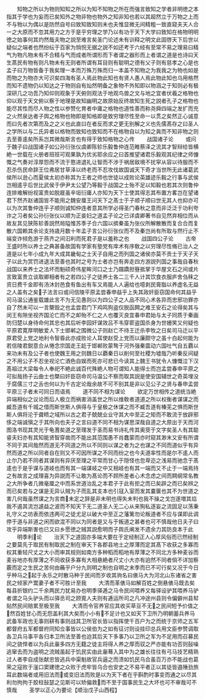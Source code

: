 <!-- { "loadSidebar": true } -->
　　知物之所以为物则知知之所以为知不知物之所在而强言致知之学者非明徳之本指其于学也为妄而已矣知外之物非物也物外之知非知也若以其超然立于万物之上而不与物以为偶以是防然自号曰致知致知则未也夫惟显微无间精粗一致直窥夫天人合一之大原而不忽其用力之方于是乎穷理之学乃以有功于天下大学曰致知在格物明明徳之始事何其灼然哉夫物之説至难言矣圣门论述未有训释之明文此固啓天下后世以疑似之端者也然纷纭于百家为惝怳无据之説不如还考于六经有至常不易之理易曰精气为物凡物未有不合精与气而成者所谓形而下者谓之器形而上者谓之道是也诗曰天生蒸民有物有则凡物未有无则者所谓有耳目则有聪明之德有父子则有慈孝之心是也孟子曰万物皆备于我矣理一本而万殊万殊而归一本盖不知物之为我我之为物也如是而物之为物亦大可识矣四海有圣人焉此物此知也有贤人愚人焉此物此知也乌用格然而知不遗物仍以知达之于物则自有灿然明备之象物不外知即以物涵之于知则必有极深研几之功吾乃知仰则观象于天俯则观法于地观鸟兽之文与地之宜者伏羲之格物也仰以观于天文俯以察于地理是故知幽明之故原始反终故知生死之説者孔子之格物也能尽其性而尽人物之性以参赞化育者中庸之格物也道性善而称尧舜四端之发扩而充之火然泉达者子舆之格物也物即是知格即是致穷理尽性至命一以贯之矣然正心诚意而曰先者次第而及之之义也此直曰在者反而求之更无别解之义也先儒髙存之曰圣人之学所以与二氏异者以格物而致知也致知而不在格物自以为知之眞而不知非物之则去至善逺矣所系岂其微哉斯言也有得于致知格物之心传
　　战国诸子论
　　或问于魏子曰战国诸子如公孙衍张仪虞卿陈轸乐毅鲁仲连范睢蔡泽之流其才智辩给皆横絶一世载在火册者班班可观果孰为优劣耶余应之曰首推望诸君乐毅观其纪律之师慷慨之气奏对淳厚怨而不流于憝进退礼让智而不渉于祸居敌境不扰寜从容以待服而不忍杀伤民命辞王位弗居甘草泽以终老而不忍攻伐故国诚天下奇才当世所无此诸葛武侯所以逊心而夏侯太初亦称其为王者之师也世徒以成败论英雄迹乐毅之行事与武侯岂相逺乎后世比武侯于伊尹太公望乃等毅于战国之士殆不足以知毅也若其次则鲁仲连排难解纷视富贵如脱屣虽辛垣衍庸人亦知为天下士使其得志其布置方畧岂在望诸君下然齐赵诸国皆不能用之魏安厘王问天下之髙士于子顺子顺曰世无其人也抑亦可以为次其鲁仲连乎子顺则诚知仲连者意其所学必得圣门春秋之意而非泛泛于功利夸诈之习者矣公孙衍张仪以顺为正妾妇之道孟子论之已详虞卿著书自见然弃相位而从故友其见狭陈轸善説然局隘惟苏季子合六国以摈秦虽为张仪所解散散而复合合而复散六国赖其余论支持歳月数十年孟子言公孙衍张仪而不及秦岂尚有所取与然行止不端变诈倾危游于燕齐之间汩利而死君子是以羞称之也
　　战国四公子论
　　古帝王盛时所以养士之典甚备故国有学家有塾党有庠术有序敎之以穷理尽性脩已治人之道是以七年小成九年大成其畿甸之士天子自用之而列国之诸侯亦莫不贡士于天子天子以此为赏罚进退法至善也其时之号为士者亦岂有奔走四方游説列国之事哉自春秋战国以来养士之法坏而魁硕奇伟星眸河口之士乃蹑蹻担簦抵掌于华屋文石之间或片言致富贵立谈取卿相者有之若四公子之徒养士各二三千人计其饮食衣服庐舍刍秣之资日费千金即有汤沐封邑食有鱼出有车又焉能人人遍给也噫剥民膏脂以养虚名无益之人盖有之矣子法言曰或问信陵平原孟尝春申益乎上失其政奸臣窃国命何其益乎司马温公通鉴载雄此言不为无见愚则以为四公子之人品不同心术各异而忠邪功罪亦自了然未可以一言槩毁之也孟尝君门下鸡鸣狗盗仅脱函闗之难王安石之论得矣其与闵王有隙坐视齐国沦亡而不之卹殆不仁之人也覆灭良宜春申君始与太子同质于秦画防归楚以身待命何其忠也其后听李园奸谋效吕不韦穿窬盗国杀身为世姗笑又何疑也平原君寛厚明敏爱人下士邯郸之围微公子则赵亡不待王迁杀李牧之日矣司马迁以平原君受上党之地利令智昏此亦成败论人耳使赵受上党而以廉颇守之虽十白起何能为若信陵君鋭意合从惓念宗国走王龁于邯郸败蒙骜于河外强秦震动六国吐气自五覇以来功未有及公子者也使魏王用之则魏日以覇秦日以削何至社稷为墟哉乃听秦反间疑之不用公子不忍坐视沦亡酒色自娱而死亦可悲已今读其上魏王书犹令人慷慨泣下汉髙祖过大梁每令人奉祀不絶此诚百代殊絶人物可谓知人能得士而岂孟尝春申平原之可拟哉扬子云曲士也槩曰奸臣窃命司马温公不察而取其説是使安国辅世之奇英埋没于腐儒三寸之舌也何以为千古定论哉余故不可不别其是非以见公子之贤与春申孟尝平原三子者未可同日而语焉
　　道不同不相为谋论
　　欲定万世相传之道统当絶异端相似之议论而后人极立而祸害消盖世之所以维敎者道道之所以权衡者谋谋之而臧吾道有千城之借而斯世斯人俱得与于皇极之休谋之而不臧吾道有榛芜之惧而斯世斯人俱将沦于聋瞆之域所以古之君子兢兢业业守其大中至正之矩而不敢流于放辟邪侈之端诚愼之于其所向也夫子之言曰道不同不相为谋思深哉自道之大原出于天而河图洛书现其灵光于龟蓍矣道之至理发于圣而易书诗礼传其奥窔于文字矣圣人有其聪睿夫妇亦有其知能贤智穿凿而不能出其范围愚不肖蠢蒙而亦时窥其渺末又安有所谓不同于其间哉然而道无不同道之所以不同则以谋之者为之也谋之不同而道似乎有异然而道之所以同者自在则又不可因所谋之不同而纷之也今夫道率性而是尔不逺人而止尔乃若不同者其谋则有异厌至理之平常而甘心于隠怪也忽卑迩之浅易而驰念于髙逺也于是乎谋与道岐也而有其一端谋岐之中又相岐也有其一端而又不止于一端焉持之有故言之成理喜为异説而不让敢为髙论而不顾所差者心术念虑之间而闗纲常名教之大所争者几微毫厘之中而系世道治乱之本君子于此有拒之而已矣辟之而已矣辨之而已矣若与之谋是无异认贼为子而乱其支本也引冦入室而发其嚢箧也其不为世道之害几何哉虽然谋之为言商未定之辞是非未明也得失未判也我不操之戈岂遂増其焰我不遏其流岂遽益之波而不知天下无二道圣人无二心从来狥私逐妄之流固足以荡秉礼守义之坊表而依违两可之徒尤足以破大中至正之藩篱勿论叛道者不应与谋即此调停于道与非道之闲而欲混不同以为同者是又与于叛道之甚者也可不慎哉他日夫子曰攻乎异端斯害也已又曰乡愿徳之贼其説愈明而子舆氏阐发不遗余力其防良本于此
　　明季利论
　　治天下之道固亦多端大要在于定经制正人心厚风俗而已然经制之要莫先于取民有制取民之制在审天下各郡县地土之厚薄而定其髙下收获之多寡而权其重轻尺丈之大小而审其规则如南方多种稻而稻地有厚薄之不同北方多种麦谷而麦谷地亦有厚薄之不同收获多寡有大相悬絶者尺丈小大亦有逈然不同者倘不详加察覈而定之生民之苦何由蘓乎户分九则明之制也自明之末季而已不可行矣又况于今日乎种马之起于永乐之时散马种于民间而岁收其驹名曰俵马大为河北山东诸省之害民之倾家产鬻妻子者不可胜计至我
　　大清而革俵马如解百姓之倒悬俵马既去矣每县折银约二千余两民力犹易办也明季驿逓之马令民间喂养又每驿设驴其喂养马驴者谓之马头驴头而以驿丞司之顾覔人夫则有逓运所司之凡冲途州县则令偏僻州县幇贴然民间赔累至极至我
　　大清而令官养官应其收买草豆不无之民间短予价值之然百姓甘心而无怨盖利其大矣而小小有不足计也又如天下卫所乃明朝蓄兵养马武备军政也无事则耕有事则战其卫所官长皆以指挥使千百户为之而统于京师之五军都督府五军都督府同知佥事皆以公侯伯为之如有征讨则设挂印总兵用文臣参赞调取各卫兵马事平各归本卫所法至善也迨其后天下多事乃以卫所之军为不足用而召募民间之骁悍者以为兵此軰多四方无籍之徒主将得人养之厚而驭之严亦能有功否则鼔噪逃窜去而为盗明之流贼虽起于饥民实由此軰蓦入其中为之雄长往往有弓马技艺精熟过人者李自成张献忠皆逃兵中渠魁故官兵逼之而溃如饥民乌合虽百万亦不能战也葛荣之寇败于滏口窦建徳之众败于虎牢皆乌合也安史之不易平者正以其徒皆邉陲劲旅耳此数端者或用旧法而或变旧法而败是以为天下者在乎斟酌时事变而通之以尽其利勿拘拘于胶柱鼔瑟之见斯可以矫偏救而不至于国事民生之大坏也可不审哉可不慎哉
　　圣学以正心为要论【顺治戊子山西程】
